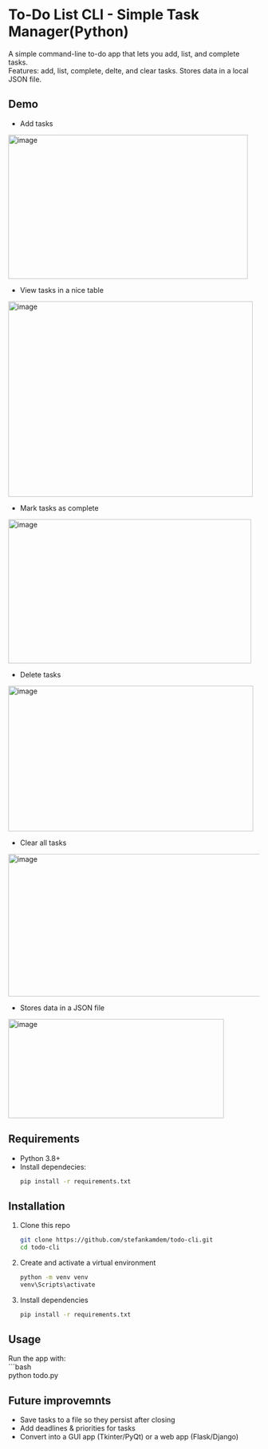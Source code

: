 # To-Do List CLI - Simple Task Manager(Python)

A simple command-line to-do app that lets you add, list, and complete tasks. <br>
Features: add, list, complete, delte, and clear tasks. Stores data in a local JSON file.
## Demo
- Add tasks

<img width="480" height="289" alt="image" src="https://github.com/user-attachments/assets/bbff18d8-b4f4-44c1-baaa-1f69dd38cbe8" /><br>
- View tasks in a nice table

<img width="490" height="392" alt="image" src="https://github.com/user-attachments/assets/6aae0da6-6478-4467-8622-49c0a0ada351" /><br>
- Mark tasks as complete

<img width="487" height="289" alt="image" src="https://github.com/user-attachments/assets/5b362b96-8a97-407c-9941-93ec5269879e" /><br>
- Delete tasks

<img width="491" height="292" alt="image" src="https://github.com/user-attachments/assets/1f6f6535-0789-444d-98cd-928f9bffa3df" /><br>
- Clear all tasks

<img width="598" height="286" alt="image" src="https://github.com/user-attachments/assets/685bcbd2-abb5-4aab-98f2-c606b1c858fd" /><br>
- Stores data in a JSON file

<img width="432" height="199" alt="image" src="https://github.com/user-attachments/assets/f3273ff7-84ef-43d0-b3d0-8c09a0d4925c" />


## Requirements
- Python 3.8+
- Install dependecies:
  ```bash
  pip install -r requirements.txt

## Installation
1. Clone this repo
    ```bash
    git clone https://github.com/stefankamdem/todo-cli.git
    cd todo-cli
2. Create and activate a virtual environment
   ```bash
   python -m venv venv
   venv\Scripts\activate
3. Install dependencies
   ```bash
   pip install -r requirements.txt

## Usage
Run the app with:<br>
    ```bash<br>
    python todo.py
    
## Future improvemnts
- Save tasks to a file so they persist after closing
- Add deadlines & priorities for tasks
- Convert into a GUI app (Tkinter/PyQt) or a web app (Flask/Django)
